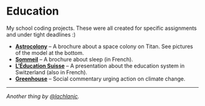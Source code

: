 # Education

My school coding projects. These were all created for specific assignments and under tight deadlines :)

- [**Astrocolony**](https://astrocolony.now.sh/) – A brochure about a space colony on Titan. See pictures of the model at the bottom.
- [**Sommeil**](https://sommeil.now.sh/) – A brochure about sleep (in French).
- [**L’Éducation Suisse**](https://swiss-edu.now.sh/) – A presentation about the education system in Switzerland (also in French).
- [**Greenhouse**](https://greenhouse.now.sh/) – Social commentary urging action on climate change.

___
*Another thing by [@lachlanjc](https://twitter.com/lachlanjc).*
